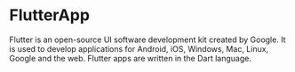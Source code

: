 # FlutterApp
Flutter is an open-source UI software development kit created by Google. It is used to develop applications for Android, iOS, Windows, Mac, Linux, Google  and the web.
Flutter apps are written in the Dart language.
